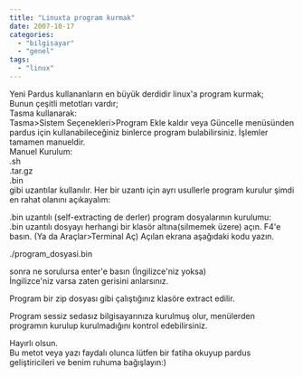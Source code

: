 ```yaml
---
title: "Linuxta program kurmak"
date: 2007-10-17
categories: 
  - "bilgisayar"
  - "genel"
tags: 
  - "linux"
---
```


Yeni Pardus kullananların en büyük derdidir linux'a program kurmak;  
Bunun çeşitli metotları vardır;  
Tasma kullanarak:  
Tasma>Sistem Seçenekleri>Program Ekle kaldır veya Güncelle menüsünden pardus için kullanabileceğiniz binlerce program bulabilirsiniz. İşlemler tamamen manueldir.  
Manuel Kurulum:  
.sh  
.tar.gz  
.bin  
gibi uzantılar kullanılır. Her bir uzantı için ayrı usullerle program kurulur şimdi en rahat olanını açıkayalım:  
  
.bin uzantılı (self-extracting de derler) program dosyalarının kurulumu:  
.bin uzantılı dosyayı herhangi bir klasör altına(silmemek üzere) açın. F4'e basın. (Ya da Araçlar>Terminal Aç) Açılan ekrana aşağıdaki kodu yazın.  
  
./program\_dosyasi.bin  
  
sonra ne sorulursa enter'e basın (İngilizce'niz yoksa)  
İngilizce'niz varsa zaten gerisini anlarsınız.  
  
Program bir zip dosyası gibi çalıştığınız klasöre extract edilir.  
  
Program sessiz sedasız bilgisayarınıza kurulmuş olur, menülerden programın kurulup kurulmadığını kontrol edebilirsiniz.  
  
Hayırlı olsun.  
Bu metot veya yazı faydalı olunca lütfen bir fatiha okuyup pardus geliştiricileri ve benim ruhuma bağışlayın:)

